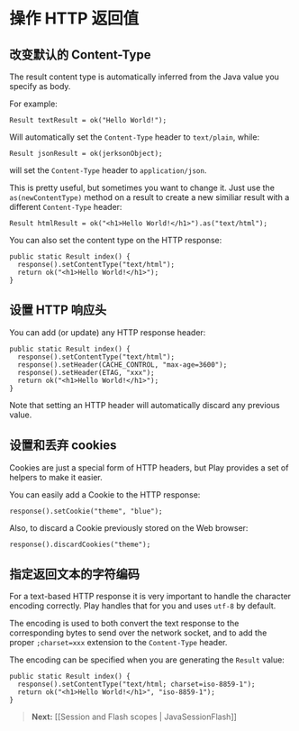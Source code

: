# 操作 HTTP 返回值 

## 改变默认的 Content-Type

The result content type is automatically inferred from the Java value you specify as body.

For example:

```
Result textResult = ok("Hello World!");
```

Will automatically set the `Content-Type` header to `text/plain`, while:

```
Result jsonResult = ok(jerksonObject);
```

will set the `Content-Type` header to `application/json`.

This is pretty useful, but sometimes you want to change it. Just use the `as(newContentType)` method on a result to create a new similiar result with a different `Content-Type` header:

```
Result htmlResult = ok("<h1>Hello World!</h1>").as("text/html");
```

You can also set the content type on the HTTP response:

```
public static Result index() {
  response().setContentType("text/html");
  return ok("<h1>Hello World!</h1>");
}
```

## 设置 HTTP 响应头

You can add (or update) any HTTP response header:

```
public static Result index() {
  response().setContentType("text/html");
  response().setHeader(CACHE_CONTROL, "max-age=3600");
  response().setHeader(ETAG, "xxx");
  return ok("<h1>Hello World!</h1>");
}
```

Note that setting an HTTP header will automatically discard any previous value.

## 设置和丢弃 cookies

Cookies are just a special form of HTTP headers, but Play provides a set of helpers to make it easier.

You can easily add a Cookie to the HTTP response:

```
response().setCookie("theme", "blue");
```

Also, to discard a Cookie previously stored on the Web browser:

```
response().discardCookies("theme");
```

##  指定返回文本的字符编码

For a text-based HTTP response it is very important to handle the character encoding correctly. Play handles that for you and uses `utf-8` by default.

The encoding is used to both convert the text response to the corresponding bytes to send over the network socket, and to add the proper `;charset=xxx` extension to the `Content-Type` header.

The encoding can be specified when you are generating the `Result` value:

```
public static Result index() {
  response().setContentType("text/html; charset=iso-8859-1");
  return ok("<h1>Hello World!</h1>", "iso-8859-1");
}
```

> **Next:** [[Session and Flash scopes | JavaSessionFlash]]